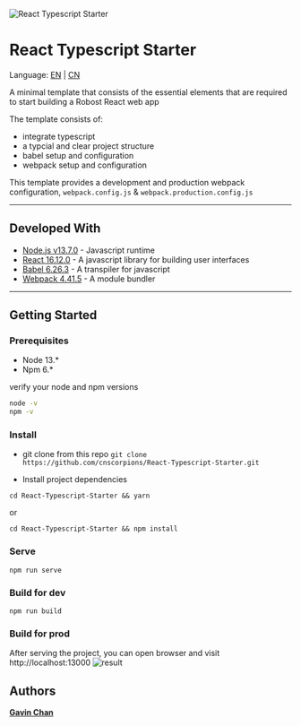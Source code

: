 ![React Typescript Starter](https://github-oh-jeez-rick.oss-cn-hangzhou.aliyuncs.com/React-Typescript-Starter/banner.png)

# React Typescript Starter

Language: [EN](https://github.com/cnscorpions/React-Typescript-Starter/blob/master/README.md) | [CN](https://github.com/cnscorpions/React-Typescript-Starter/blob/master/README_CN.md)

A minimal template that consists of the essential elements that are required to start building a Robost React web app

The template consists of:

* integrate typescript
* a typcial and clear project structure
* babel setup and configuration
* webpack setup and configuration

This template provides a development and production webpack configuration, `webpack.config.js` & `webpack.production.config.js`

---

## Developed With

* [Node.js v13.7.0](https://nodejs.org/en/) - Javascript runtime
* [React 16.12.0](https://reactjs.org/) - A javascript library for building user interfaces
* [Babel 6.26.3](https://babeljs.io/) - A transpiler for javascript
* [Webpack 4.41.5](https://webpack.js.org/) - A module bundler

---

## Getting Started

### Prerequisites

* Node 13.*
* Npm 6.*

verify your node and npm versions

```bash
node -v
npm -v
```

### Install

* git clone from this repo
`git clone https://github.com/cnscorpions/React-Typescript-Starter.git`

* Install project dependencies

`cd React-Typescript-Starter && yarn`

or 

`cd React-Typescript-Starter && npm install`

### Serve

`npm run serve`

### Build for dev

`npm run build`

### Build for prod

After serving the project, you can open browser and visit http://localhost:13000
![result](https://github-oh-jeez-rick.oss-cn-hangzhou.aliyuncs.com/React-Typescript-Starter/result.jpg)

## Authors

**[Gavin Chan](https://github.com/cnscorpions)** 
